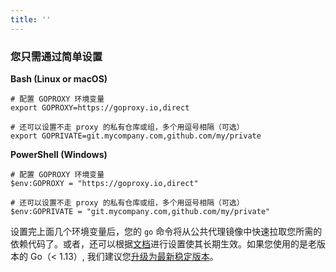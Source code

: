 ```yaml
---
title: ''
---
```


### 您只需通过简单设置

**Bash (Linux or macOS)**

```shell
# 配置 GOPROXY 环境变量
export GOPROXY=https://goproxy.io,direct

# 还可以设置不走 proxy 的私有仓库或组，多个用逗号相隔（可选）
export GOPRIVATE=git.mycompany.com,github.com/my/private
```

**PowerShell (Windows)**

```shell
# 配置 GOPROXY 环境变量
$env:GOPROXY = "https://goproxy.io,direct"

# 还可以设置不走 proxy 的私有仓库或组，多个用逗号相隔（可选）
$env:GOPRIVATE = "git.mycompany.com,github.com/my/private"
```

设置完上面几个环境变量后，您的 `go` 命令将从公共代理镜像中快速拉取您所需的依赖代码了。或者，还可以根据[文档](docs/getting-started.html)进行设置使其长期生效。如果您使用的是老版本的 Go（< 1.13）, 我们建议您[升级为最新稳定版本](https://gomirrors.org)。
